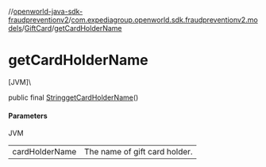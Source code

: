 //[openworld-java-sdk-fraudpreventionv2](../../../index.md)/[com.expediagroup.openworld.sdk.fraudpreventionv2.models](../index.md)/[GiftCard](index.md)/[getCardHolderName](get-card-holder-name.md)

# getCardHolderName

[JVM]\

public final [String](https://docs.oracle.com/javase/8/docs/api/java/lang/String.html)[getCardHolderName](get-card-holder-name.md)()

#### Parameters

JVM

| | |
|---|---|
| cardHolderName | The name of gift card holder. |
